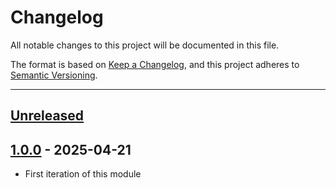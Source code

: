 # Changelog

All notable changes to this project will be documented in this file.

The format is based on [Keep a Changelog](https://keepachangelog.com/en/1.0.0/),
and this project adheres to [Semantic Versioning](https://semver.org/spec/v2.0.0.html).

* * *

## [Unreleased]

## [1.0.0] - 2025-04-21

- First iteration of this module

[Unreleased]: https://github.com/ortus-boxlang/bx-markdown/compare/v1.0.0...HEAD

[1.0.0]: https://github.com/ortus-boxlang/bx-markdown/compare/37ff1997381dfc0cda9f3ae0172053704da901f2...v1.0.0

